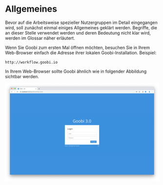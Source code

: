 # Allgemeines

Bevor auf die Arbeitsweise spezieller Nutzergruppen im Detail eingegangen wird, soll zunächst einmal einiges Allgemeines geklärt werden. Begriffe, die an dieser Stelle verwendet werden und deren Bedeutung nicht klar wird, werden im Glossar näher erläutert.

Wenn Sie Goobi zum ersten Mal öffnen möchten, besuchen Sie in Ihrem Web-Browser einfach die Adresse ihrer lokalen Goobi-Installation. Beispiel:

```text
http://workflow.goobi.io
```

In Ihrem Web-Browser sollte Goobi ähnlich wie in folgender Abbildung sichtbar werden.

![Startseite von Goobi](screen_de.png)